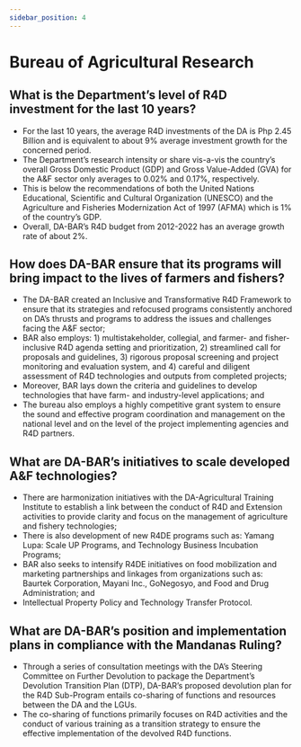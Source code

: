 ```yaml
---
sidebar_position: 4
---
```


# Bureau of Agricultural Research

## What is the Department’s level of R4D investment for the last 10 years?

- For the last 10 years, the average R4D investments of the DA is Php 2.45 Billion and is equivalent to about 9% average investment growth for the concerned period.
- The Department’s research intensity or share vis-a-vis the country’s overall Gross Domestic Product (GDP) and Gross Value-Added (GVA) for the A&F sector only averages to 0.02% and 0.17%, respectively.
- This is below the recommendations of both the United Nations Educational, Scientific and Cultural Organization (UNESCO) and the Agriculture and Fisheries Modernization Act of 1997 (AFMA) which is 1% of the country’s GDP.
- Overall, DA-BAR’s R4D budget from 2012-2022 has an average growth rate of about 2%.

## How does DA-BAR ensure that its programs will bring impact to the lives of farmers and fishers?

- The DA-BAR created an Inclusive and Transformative R4D Framework to ensure that its strategies and refocused programs consistently anchored on DA’s thrusts and programs to address the issues and challenges facing the A&F sector;
- BAR also employs: 1) multistakeholder, collegial, and farmer- and fisher- inclusive R4D agenda setting and prioritization, 2) streamlined call for proposals and guidelines, 3) rigorous proposal screening and project monitoring and evaluation system, and 4) careful and diligent assessment of R4D technologies and outputs from completed projects;
- Moreover, BAR lays down the criteria and guidelines to develop technologies that have farm- and industry-level applications; and
- The bureau also employs a highly competitive grant system to ensure the sound and effective program coordination and management on the national level and on the level of the project implementing agencies and R4D partners.

## What are DA-BAR’s initiatives to scale developed A&F technologies?

- There are harmonization initiatives with the DA-Agricultural Training Institute to establish a link between the conduct of R4D and Extension activities to provide clarity and focus on the management of agriculture and fishery technologies;
- There is also development of new R4DE programs such as: Yamang Lupa: Scale UP Programs, and Technology Business Incubation Programs;
- BAR also seeks to intensify R4DE initiatives on food mobilization and marketing partnerships and linkages from organizations such as: Baurtek Corporation, Mayani Inc., GoNegosyo, and Food and Drug Administration; and
- Intellectual Property Policy and Technology Transfer Protocol.

## What are DA-BAR’s position and implementation plans in compliance with the Mandanas Ruling?

- Through a series of consultation meetings with the DA’s Steering Committee on Further Devolution to package the Department’s Devolution Transition Plan (DTP), DA-BAR’s proposed devolution plan for the R4D Sub-Program entails co-sharing of functions and resources between the DA and the LGUs.
- The co-sharing of functions primarily focuses on R4D activities and the conduct of various training as a transition strategy to ensure the effective implementation of the devolved R4D functions.
